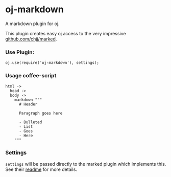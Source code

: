 oj-markdown
===========

A markdown plugin for oj.

This plugin creates easy oj access to the very impressive [github.com/chjj/marked](https://github.com/chjj/marked).

### Use Plugin:

    oj.use(require('oj-markdown'), settings);

### Usage coffee-script

    html ->
      head ->
      body ->
        markdown """
          # Header

          Paragraph goes here

          - Bulleted
          - List
          - Goes
          - Here
        """

### Settings

`settings` will be passed directly to the marked plugin which implements this. See their [readme](https://github.com/chjj/marked/blob/master/README.md) for more details.

